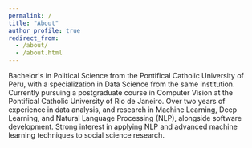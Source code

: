 ```yaml
---
permalink: /
title: "About"
author_profile: true
redirect_from: 
  - /about/
  - /about.html
---
```


Bachelor's in Political Science from the Pontifical Catholic University of Peru, with a specialization in Data Science from the same institution. Currently pursuing a postgraduate course in Computer Vision at the Pontifical Catholic University of Rio de Janeiro. Over two years of experience in data analysis, and research in Machine Learning, Deep Learning, and Natural Language Processing (NLP), alongside software development. Strong interest in applying NLP and advanced machine learning techniques to social science research.

